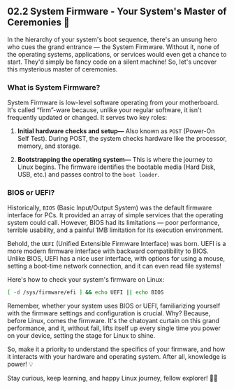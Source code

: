 ## 02.2 System Firmware - Your System's Master of Ceremonies 🎩

In the hierarchy of your system's boot sequence, there's an unsung hero who cues the grand entrance — the System Firmware. Without it, none of the operating systems, applications, or services would even get a chance to start. They'd simply be fancy code on a silent machine! So, let's uncover this mysterious master of ceremonies.

### What is System Firmware?

System Firmware is low-level software operating from your motherboard. It's called “firm”-ware because, unlike your regular software, it isn't frequently updated or changed. It serves two key roles:

1. **Initial hardware checks and setup—** Also known as `POST` (Power-On Self Test). During POST, the system checks hardware like the processor, memory, and storage.

2. **Bootstrapping the operating system—** This is where the journey to Linux begins. The firmware identifies the bootable media (Hard Disk, USB, etc.) and passes control to the `boot loader`.

### BIOS or UEFI?

Historically, `BIOS` (Basic Input/Output System) was the default firmware interface for PCs. It provided an array of simple services that the operating system could call. However, BIOS had its limitations — poor performance, terrible usability, and a painful 1MB limitation for its execution environment.

Behold, the `UEFI` (Unified Extensible Firmware Interface) was born. UEFI is a more modern firmware interface with backward compatibility to BIOS. Unlike BIOS, UEFI has a nice user interface, with options for using a mouse, setting a boot-time network connection, and it can even read file systems!

Here's how to check your system's firmware on Linux:

```bash
[ -d /sys/firmware/efi ] && echo UEFI || echo BIOS
```

Remember, whether your system uses BIOS or UEFI, familiarizing yourself with the firmware settings and configuration is crucial. Why? Because, before Linux, comes the firmware. It's the chatoyant curtain on this grand performance, and it, without fail, lifts itself up every single time you power on your device, setting the stage for Linux to shine.

So, make it a priority to understand the specifics of your firmware, and how it interacts with your hardware and operating system. After all, knowledge is power! 💡

Stay curious, keep learning, and happy Linux journey, fellow explorer! 🚀🐧